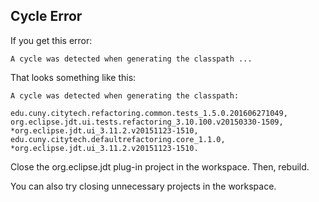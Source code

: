 ## Cycle Error

If you get this error:

```
A cycle was detected when generating the classpath ...
```

That looks something like this:

```
A cycle was detected when generating the classpath: 

edu.cuny.citytech.refactoring.common.tests_1.5.0.201606271049, 
org.eclipse.jdt.ui.tests.refactoring_3.10.100.v20150330-1509, 
*org.eclipse.jdt.ui_3.11.2.v20151123-1510, 
edu.cuny.citytech.defaultrefactoring.core_1.1.0, 
*org.eclipse.jdt.ui_3.11.2.v20151123-1510.
```

Close the org.eclipse.jdt plug-in project in the workspace. Then, rebuild.

You can also try closing unnecessary projects in the workspace.